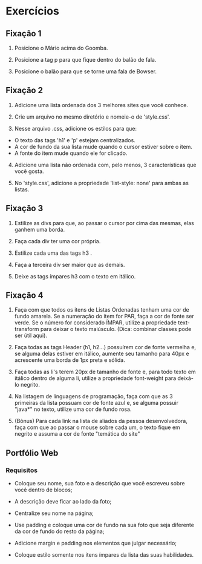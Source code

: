 # Exercícios
## Fixação 1
1. Posicione o Mário acima do Goomba.

2. Posicione a tag p para que fique dentro do balão de fala.

3. Posicione o balão para que se torne uma fala de Bowser.


## Fixação 2
1. Adicione uma lista ordenada dos 3 melhores sites que você conhece.

2. Crie um arquivo no mesmo diretório e nomeie-o de 'style.css'.

3. Nesse arquivo .css, adicione os estilos para que:
 - O texto das tags 'h1' e 'p' estejam centralizados.
 - A cor de fundo da sua lista mude quando o cursor estiver sobre o item.
 - A fonte do item mude quando ele for clicado.

4. Adicione uma lista não ordenada com, pelo menos, 3 características que você gosta.

5. No 'style.css', adicione a propriedade 'list-style: none' para ambas as listas.


## Fixação 3
1. Estilize as divs para que, ao passar o cursor por cima das mesmas, elas ganhem uma borda.

2. Faça cada div ter uma cor própria.

3. Estilize cada uma das tags h3 .

4. Faça a terceira div ser maior que as demais.

5. Deixe as tags ímpares h3 com o texto em itálico.


## Fixação 4
1. Faça com que todos os itens de Listas Ordenadas tenham uma cor de fundo amarela. Se a numeração do item for PAR, faça a cor de fonte ser verde. Se o número for considerado ÍMPAR, utilize a propriedade text-transform para deixar o texto maiúsculo. (Dica: combinar classes pode ser útil aqui).

2. Faça todas as tags Header (h1, h2...) possuírem cor de fonte vermelha e, se alguma delas estiver em itálico, aumente seu tamanho para 40px e acrescente uma borda de 1px preta e sólida.

3. Faça todas as li's terem 20px de tamanho de fonte e, para todo texto em itálico dentro de alguma li, utilize a propriedade font-weight para deixá-lo negrito.

4. Na listagem de linguagens de programação, faça com que as 3 primeiras da lista possuam cor de fonte azul e, se alguma possuir "java*" no texto, utilize uma cor de fundo rosa.

5. (Bônus) Para cada link na lista de aliados da pessoa desenvolvedora, faça com que ao passar o mouse sobre cada um, o texto fique em negrito e assuma a cor de fonte "temática do site"


## Portfólio Web
### Requisitos 
- Coloque seu nome, sua foto e a descrição que você escreveu sobre você dentro de blocos;

- A descrição deve ficar ao lado da foto;

- Centralize seu nome na página;

- Use padding e coloque uma cor de fundo na sua foto que seja diferente da cor de fundo do resto da página;

- Adicione margin e padding nos elementos que julgar necessário;

- Coloque estilo somente nos itens ímpares da lista das suas habilidades.
